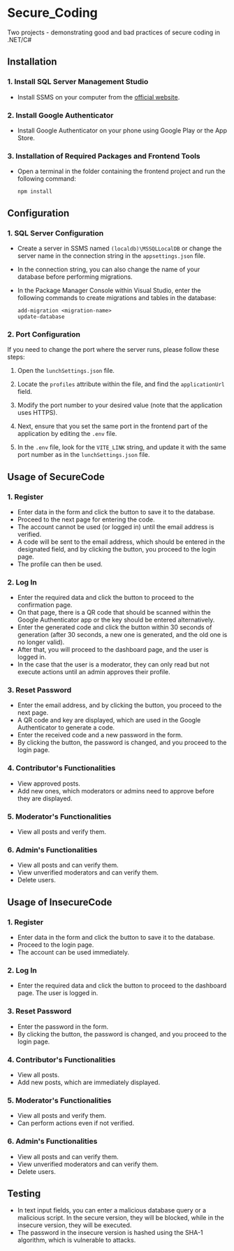 # Secure_Coding

Two projects - demonstrating good and bad practices of secure coding in .NET/C#

## Installation

### 1. Install SQL Server Management Studio

- Install SSMS on your computer from the [official website](https://learn.microsoft.com/en-us/sql/ssms/download-sql-server-management-studio-ssms?view=sql-server-ver16).

### 2. Install Google Authenticator

- Install Google Authenticator on your phone using Google Play or the App Store.

### 3. Installation of Required Packages and Frontend Tools

- Open a terminal in the folder containing the frontend project and run the following command:

  ```shell
  npm install
  ```
    
## Configuration

### 1. SQL Server Configuration

- Create a server in SSMS named `(localdb)\MSSQLLocalDB` or change the server name in the connection string in the `appsettings.json` file.
- In the connection string, you can also change the name of your database before performing migrations.
- In the Package Manager Console within Visual Studio, enter the following commands to create migrations and tables in the database:

  ```shell
  add-migration <migration-name>
  update-database
    ```

### 2. Port Configuration

If you need to change the port where the server runs, please follow these steps:

1. Open the `lunchSettings.json` file.

2. Locate the `profiles` attribute within the file, and find the `applicationUrl` field.

3. Modify the port number to your desired value (note that the application uses HTTPS).

4. Next, ensure that you set the same port in the frontend part of the application by editing the `.env` file.

5. In the `.env` file, look for the `VITE_LINK` string, and update it with the same port number as in the `lunchSettings.json` file.


## Usage of SecureCode

### 1. Register
- Enter data in the form and click the button to save it to the database.
- Proceed to the next page for entering the code.
- The account cannot be used (or logged in) until the email address is verified.
- A code will be sent to the email address, which should be entered in the designated field, and by clicking the button, you proceed to the login page.
- The profile can then be used.

### 2. Log In
- Enter the required data and click the button to proceed to the confirmation page.
- On that page, there is a QR code that should be scanned within the Google Authenticator app or the key should be entered alternatively.
- Enter the generated code and click the button within 30 seconds of generation (after 30 seconds, a new one is generated, and the old one is no longer valid).
- After that, you will proceed to the dashboard page, and the user is logged in.
- In the case that the user is a moderator, they can only read but not execute actions until an admin approves their profile.

### 3. Reset Password
- Enter the email address, and by clicking the button, you proceed to the next page.
- A QR code and key are displayed, which are used in the Google Authenticator to generate a code.
- Enter the received code and a new password in the form.
- By clicking the button, the password is changed, and you proceed to the login page.

### 4. Contributor's Functionalities
- View approved posts.
- Add new ones, which moderators or admins need to approve before they are displayed.

### 5. Moderator's Functionalities
- View all posts and verify them.

### 6. Admin's Functionalities
- View all posts and can verify them.
- View unverified moderators and can verify them.
- Delete users.

## Usage of InsecureCode

### 1. Register
- Enter data in the form and click the button to save it to the database.
- Proceed to the login page.
- The account can be used immediately.

### 2. Log In
- Enter the required data and click the button to proceed to the dashboard page. The user is logged in.

### 3. Reset Password
- Enter the password in the form.
- By clicking the button, the password is changed, and you proceed to the login page.

### 4. Contributor's Functionalities
- View all posts.
- Add new posts, which are immediately displayed.

### 5. Moderator's Functionalities
- View all posts and verify them.
- Can perform actions even if not verified.

### 6. Admin's Functionalities
- View all posts and can verify them.
- View unverified moderators and can verify them.
- Delete users.

## Testing
- In text input fields, you can enter a malicious database query or a malicious script. In the secure version, they will be blocked, while in the insecure version, they will be executed.
- The password in the insecure version is hashed using the SHA-1 algorithm, which is vulnerable to attacks.
